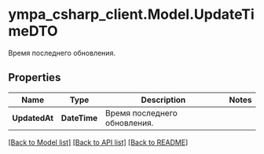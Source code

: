 # ympa_csharp_client.Model.UpdateTimeDTO
Время последнего обновления.

## Properties

Name | Type | Description | Notes
------------ | ------------- | ------------- | -------------
**UpdatedAt** | **DateTime** | Время последнего обновления. | 

[[Back to Model list]](../README.md#documentation-for-models) [[Back to API list]](../README.md#documentation-for-api-endpoints) [[Back to README]](../README.md)

